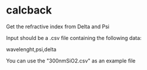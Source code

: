 # calcback
Get the refractive index from Delta and Psi


Input should be a .csv file containing the following data:

wavelenght,psi,delta


You can use the "300nmSiO2.csv" as an example file
